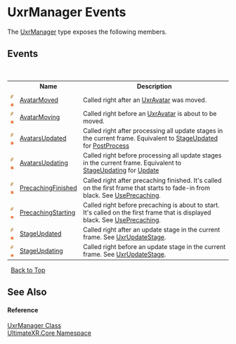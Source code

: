 # UxrManager Events
 

The <a href="T_UltimateXR_Core_UxrManager">UxrManager</a> type exposes the following members.


## Events
&nbsp;<table><tr><th></th><th>Name</th><th>Description</th></tr><tr><td>![Public event](media/pubevent.gif "Public event")![Static member](media/static.gif "Static member")</td><td><a href="E_UltimateXR_Core_UxrManager_AvatarMoved">AvatarMoved</a></td><td>
Called right after an <a href="T_UltimateXR_Avatar_UxrAvatar">UxrAvatar</a> was moved.</td></tr><tr><td>![Public event](media/pubevent.gif "Public event")![Static member](media/static.gif "Static member")</td><td><a href="E_UltimateXR_Core_UxrManager_AvatarMoving">AvatarMoving</a></td><td>
Called right before an <a href="T_UltimateXR_Avatar_UxrAvatar">UxrAvatar</a> is about to be moved.</td></tr><tr><td>![Public event](media/pubevent.gif "Public event")![Static member](media/static.gif "Static member")</td><td><a href="E_UltimateXR_Core_UxrManager_AvatarsUpdated">AvatarsUpdated</a></td><td>
Called right after processing all update stages in the current frame. Equivalent to <a href="E_UltimateXR_Core_UxrManager_StageUpdated">StageUpdated</a> for <a href="T_UltimateXR_Core_UxrUpdateStage">PostProcess</a></td></tr><tr><td>![Public event](media/pubevent.gif "Public event")![Static member](media/static.gif "Static member")</td><td><a href="E_UltimateXR_Core_UxrManager_AvatarsUpdating">AvatarsUpdating</a></td><td>
Called right before processing all update stages in the current frame. Equivalent to <a href="E_UltimateXR_Core_UxrManager_StageUpdating">StageUpdating</a> for <a href="T_UltimateXR_Core_UxrUpdateStage">Update</a></td></tr><tr><td>![Public event](media/pubevent.gif "Public event")![Static member](media/static.gif "Static member")</td><td><a href="E_UltimateXR_Core_UxrManager_PrecachingFinished">PrecachingFinished</a></td><td>
Called right after precaching finished. It's called on the first frame that starts to fade-in from black. See <a href="P_UltimateXR_Core_UxrManager_UsePrecaching">UsePrecaching</a>.</td></tr><tr><td>![Public event](media/pubevent.gif "Public event")![Static member](media/static.gif "Static member")</td><td><a href="E_UltimateXR_Core_UxrManager_PrecachingStarting">PrecachingStarting</a></td><td>
Called right before precaching is about to start. It's called on the first frame that is displayed black. See <a href="P_UltimateXR_Core_UxrManager_UsePrecaching">UsePrecaching</a>.</td></tr><tr><td>![Public event](media/pubevent.gif "Public event")![Static member](media/static.gif "Static member")</td><td><a href="E_UltimateXR_Core_UxrManager_StageUpdated">StageUpdated</a></td><td>
Called right after an update stage in the current frame. See <a href="T_UltimateXR_Core_UxrUpdateStage">UxrUpdateStage</a>.</td></tr><tr><td>![Public event](media/pubevent.gif "Public event")![Static member](media/static.gif "Static member")</td><td><a href="E_UltimateXR_Core_UxrManager_StageUpdating">StageUpdating</a></td><td>
Called right before an update stage in the current frame. See <a href="T_UltimateXR_Core_UxrUpdateStage">UxrUpdateStage</a>.</td></tr></table>&nbsp;
<a href="#uxrmanager-events">Back to Top</a>

## See Also


#### Reference
<a href="T_UltimateXR_Core_UxrManager">UxrManager Class</a><br /><a href="N_UltimateXR_Core">UltimateXR.Core Namespace</a><br />